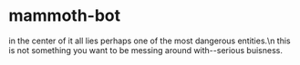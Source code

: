 # mammoth-bot
in the center of it all lies perhaps one of the most dangerous entities.\n
this is not something you want to be messing around with--serious buisness.
